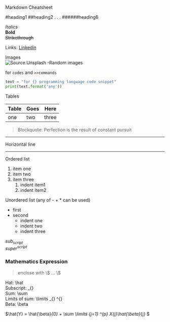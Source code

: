 Markdown Cheatsheet

#heading1
##heading2
.
.
.
######heading6

_Italics_  
**Bold**  
~~Strikethrough~~

Links:
[Linkedin](https://linkedin.com/in/sanjeesi "Hover title")

Images  
![Source.Unsplash -Random images](https://source.unsplash.com/160x90/?python,code "Hover image title")

for `codes` and `>>commands`  

```python
text = "for {} programming language code snippet"
print(text.format('any'))
```

Tables

|Table|Goes|Here|
|---|---|---|
|one|two|three|

>Blockquote: Perfection is the result of constant pursuit  

---
Horizontal line
***

Ordered list
1. item one
2. item two
3. item three
   1. indent item1
   2. indent item2

Unordered list (any of - + * can be used)
- first
- second
   - indent one
   - indent two
   - indent three  

$sub_{script}$  
$super^{script}$  

### Mathematics Expression
> enclose with \\$ ... \\$  

Hat: \hat  
Subscript: _{}  
Sum: \sum  
Limits of sum: \limits _{} ^{}  
Beta: \beta  

$\hat{Y} = \hat{\beta}_{0} + \sum \limits _{j=1} ^{p} X_{j}\hat{\beta}_{j} $

